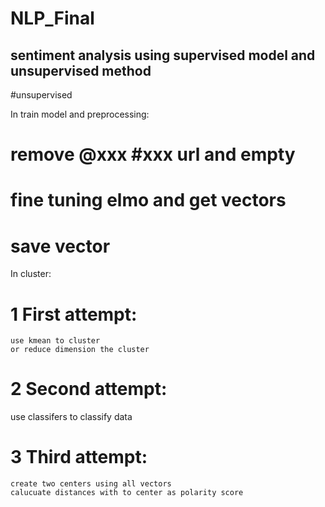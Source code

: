 # NLP_Final
## sentiment analysis using supervised model and unsupervised method 




#unsupervised 

In train model and preprocessing:
  # remove @xxx #xxx url and empty 
  # fine tuning elmo and get vectors
  # save vector 
In cluster:
  # 1 First attempt:
    use kmean to cluster 
    or reduce dimension the cluster
  # 2 Second attempt:
  use classifers to classify data
  # 3 Third attempt:
    create two centers using all vectors
    calucuate distances with to center as polarity score
    
  
  
